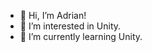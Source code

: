 - 👋 Hi, I’m Adrian!
- 👀 I’m interested in Unity.
- 🌱 I’m currently learning Unity.

<!---
AdrianKut/AdrianKut is a ✨ special ✨ repository because its `README.md` (this file) appears on your GitHub profile.
You can click the Preview link to take a look at your changes.
--->
